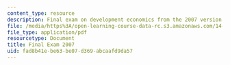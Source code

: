 ```yaml
---
content_type: resource
description: Final exam on development economics from the 2007 version of the course.
file: /media/https%3A/open-learning-course-data-rc.s3.amazonaws.com/14-771-development-economics-microeconomic-issues-and-policy-models-fall-2008/fad8b41ebe63be07d369abcaafd9da57_2007final.pdf
file_type: application/pdf
resourcetype: Document
title: Final Exam 2007
uid: fad8b41e-be63-be07-d369-abcaafd9da57
---
```

